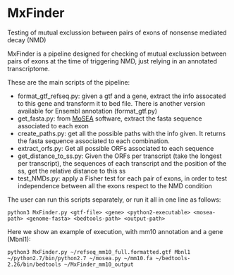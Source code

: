# MxFinder
Testing of mutual exclussion between pairs of exons of nonsense mediated decay (NMD)

MxFinder is a pipeline designed for checking of mutual exclussion between pairs of exons at the time of triggering NMD, just relying in an annotated transcriptome.

These are the main scripts of the pipeline:

- format_gtf_refseq.py: given a gtf and a gene, extract the info assocated to this gene
and transform it to bed file. There is another version available for Ensembl annotation (format_gtf.py)
- get_fasta.py: from [MoSEA](https://github.com/comprna/MoSEA) software, extract the fasta sequence associated to each exon
- create_paths.py: get all the possible paths with the info given. It returns the fasta sequence associated to each combination.
- extract_orfs.py: Get all possible ORFs associated to each sequence
- get_distance_to_ss.py: Given the ORFs per transcript (take the longest per transcript), the sequences of each transcript and the position of the ss, get the relative distance to this ss
- test_NMDs.py: apply a Fisher test for each pair of exons, in order to test independence between all the exons respect to the NMD condition

The user can run this scripts separately, or run it all in one line as follows:

```
python3 MxFinder.py <gtf-file> <gene> <python2-executable> <mosea-path> <genome-fasta> <bedtools-path> <output-path>
```

Here we show an example of execution, with mm10 annotation and a gene (Mbnl1):

```
python3 MxFinder.py ~/refseq_mm10_full.formatted.gtf Mbnl1 ~/python2.7/bin/python2.7 ~/mosea.py ~/mm10.fa ~/bedtools-2.26/bin/bedtools ~/MxFinder_mm10_output
```

